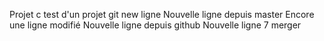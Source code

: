 Projet c
test d'un projet git
new ligne
Nouvelle ligne depuis master
Encore une ligne modifié
Nouvelle ligne depuis github
Nouvelle ligne 7 merger
